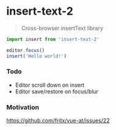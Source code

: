 # insert-text-2

> Cross-browser insertText library

```js
import insert from 'insert-text-2'

editor.focus()
insert('Hello world!')
```

### Todo

- Editor scroll down on insert
- Editor save/restore on focus/blur

### Motivation

https://github.com/fritx/vue-at/issues/22

